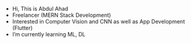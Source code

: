 - Hi, This is Abdul Ahad
- Freelancer (MERN Stack Development)
- Interested in Computer Vision and CNN as well as App Development (Flutter)
- I’m currently learning ML, DL




